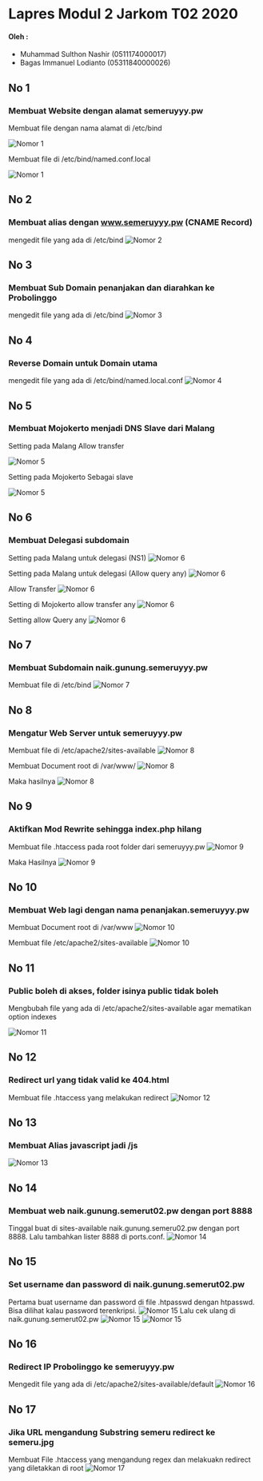 
# Lapres Modul 2 Jarkom T02 2020

#### Oleh :
- Muhammad Sulthon Nashir (0511174000017)
- Bagas Immanuel Lodianto (05311840000026)


## No 1
### Membuat Website dengan alamat semeruyyy.pw

Membuat file dengan nama alamat di /etc/bind

![Nomor 1](img/1.PNG)

Membuat file di /etc/bind/named.conf.local

![Nomor 1](img/1B.PNG)

## No 2
### Membuat alias dengan www.semeruyyy.pw (CNAME Record)
mengedit file yang ada di /etc/bind
![Nomor 2](img/2.PNG)

## No 3
### Membuat Sub Domain penanjakan dan diarahkan ke Probolinggo 
mengedit file yang ada di /etc/bind
![Nomor 3](img/3.PNG)

## No 4
### Reverse Domain untuk Domain utama 
mengedit file yang ada di /etc/bind/named.local.conf
![Nomor 4](img/4.PNG)

## No 5
### Membuat Mojokerto menjadi DNS Slave dari Malang

Setting pada Malang Allow transfer

![Nomor 5](img/5.PNG)

Setting pada Mojokerto Sebagai slave 

![Nomor 5](img/5B.PNG)

## No 6
### Membuat Delegasi subdomain

Setting pada Malang untuk delegasi (NS1)
![Nomor 6](img/6.PNG)

Setting pada Malang untuk delegasi (Allow query any)
![Nomor 6](img/6B.PNG)

Allow Transfer
![Nomor 6](img/6C.PNG)

Setting di Mojokerto allow transfer any
![Nomor 6](img/6D.PNG)

Setting allow Query any
![Nomor 6](img/6E.PNG)

## No 7 
### Membuat Subdomain naik.gunung.semeruyyy.pw

Membuat file di /etc/bind
![Nomor 7](img/7.PNG)


## No 8

### Mengatur Web Server untuk semeruyyy.pw

Membuat file di /etc/apache2/sites-available
![Nomor 8](img/8.PNG)

Membuat Document root di /var/www/
![Nomor 8](img/8B.PNG)

Maka hasilnya
![Nomor 8](img/8C.PNG)


## No 9
### Aktifkan Mod Rewrite sehingga index.php hilang

Membuat file .htaccess pada root folder dari semeruyyy.pw
![Nomor 9](img/9.PNG)

Maka Hasilnya
![Nomor 9](img/9B.PNG)

## No 10
### Membuat Web lagi dengan nama penanjakan.semeruyyy.pw

Membuat Document root di /var/www
![Nomor 10](img/10.PNG)

Membuat file /etc/apache2/sites-available
![Nomor 10](img/10B.PNG)

## No 11
### Public boleh di akses, folder isinya public tidak boleh

Mengbubah file yang ada di /etc/apache2/sites-available agar mematikan option indexes

![Nomor 11](img/11.PNG)

## No 12
### Redirect url yang tidak valid ke 404.html

Membuat file .htaccess yang melakukan redirect
![Nomor 12](img/12.PNG)

## No 13
### Membuat Alias javascript jadi /js 

![Nomor 13](img/13.PNG)

## No 14
### Membuat web naik.gunung.semerut02.pw dengan port 8888

Tinggal buat di sites-available naik.gunung.semeru02.pw dengan port 8888. Lalu tambahkan lister 8888 di ports.conf.
![Nomor 14](img/14.PNG)

## No 15
### Set username dan password di naik.gunung.semerut02.pw

Pertama buat username dan password di file .htpasswd dengan htpasswd. Bisa dilihat kalau password terenkripsi.
![Nomor 15](img/15c.PNG)
Lalu cek ulang di naik.gunung.semerut02.pw
![Nomor 15](img/15.PNG)
![Nomor 15](img/15b.PNG)


## No 16
### Redirect IP Probolinggo ke semeruyyy.pw

Mengedit file yang ada di /etc/apache2/sites-available/default
![Nomor 16](img/16.PNG)


## No 17
### Jika URL mengandung Substring semeru redirect ke semeru.jpg

Membuat File .htaccess yang mengandung regex dan melakuakn redirect yang diletakkan di root
![Nomor 17](img/17.PNG)
